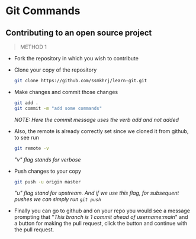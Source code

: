 # Git Commands

## Contributing to an open source project

> METHOD 1

- Fork the repository in which you wish to contribute

- Clone your copy of the repository

  ```bash
  git clone https://github.com/ssmkhrj/learn-git.git
  ```

- Make changes and commit those changes

  ```bash
  git add .
  git commit -m "add some commands"
  ```

  _NOTE: Here the commit message uses the verb add and not added_

- Also, the remote is already correctly set since we cloned it from github, to see run

  ```bash
  git remote -v
  ```

  _"v" flag stands for verbose_

- Push changes to your copy

  ```bash
  git push -u origin master
  ```

  _"u" flag stand for upstream. And if we use this flag, for subsequent pushes we can simply run `git push`_

- Finally you can go to github and on your repo you would see a message prompting that "_This branch is 1 commit ahead of username:main_" and a button for making the pull request, click the button and continue with the pull request.
